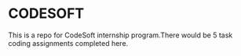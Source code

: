# CODESOFT
This is a repo for CodeSoft internship program.There would be 5 task coding assignments completed here.
